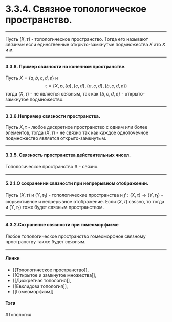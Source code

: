 # 3.3.4. Связное топологическое пространство.
***
Пусть $(X,\tau)$ - топологическое пространство. Тогда его называют *связным* если единственные открыто-замкнутые подмножества $X$ это $X$ и $\emptyset$.
***
#### 3.3.8. Пример связности на конечном пространстве.
Пусть $X=\{a,b,c,d,e\}$ и 
$$\tau=\{X,\emptyset,\{a\},\{c,d\},\{a,c,d\},\{b,c,d,e\}\}$$ тогда $(X,\tau)$ - не является связным, так как $\{b,c,d,e\}$ - открыто-замкнутое подмножество.
***
#### 3.3.6.Непример связности пространства.
Пусть $X,\tau$ - любое дискретное пространство с одним или более элементов, тогда $(X,\tau)$ - не связно так как каждое одноточечное подмножество является открыто-замкнутым.
***
#### 3.3.5. Связность пространства действительных чисел. 
Топологическое пространство $\mathbb{R}$ - связно.
***
#### 5.2.1.О сохранении связности при непрерывном отображении.
Пусть $(X,\tau)$ и $(Y,\tau_{1})$ - топологические пространства и $f:(X,\tau)\rightarrow(Y,\tau_{1})$ - сюрьективное и непрерывное отображение. Если $(X,\tau)$ связно, то тогда и $(Y,\tau_{1})$ тоже будет связным пространством.
***
#### 4.3.2.Сохранение связности при гомеоморфизме
Любое топологическое пространство гомеоморфное связному пространству также будет связным.
***
#### Линки
- [[Топологическое пространство]],
- [[Открытое и замкнутое множества]],
- [[Дискретная топология]],
- [[Евклидова топология]],
- [[Гомеоморфизм]]
#### Тэги
  #Топология